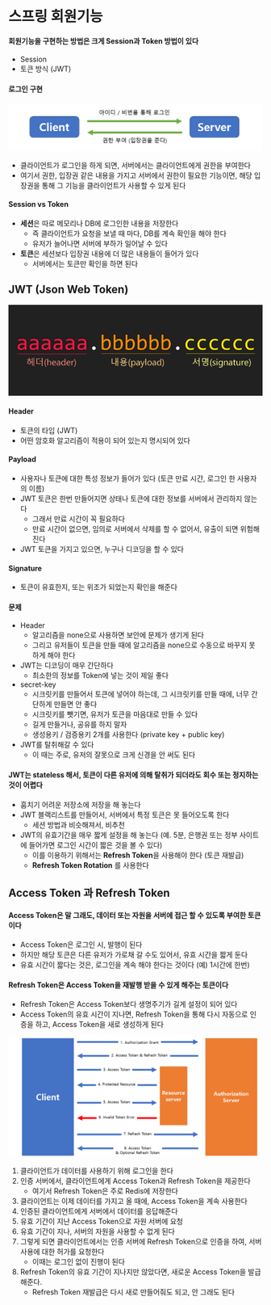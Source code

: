 # 스프링 회원기능



#### 회원기능을 구현하는 방법은 크게 Session과 Token 방법이 있다

- Session
- 토큰 방식 (JWT)





#### 로그인 구현

![image-20231012195951730](20_제로베이스_스프링부트_회원기능.assets/image-20231012195951730.png)

- 클라이언트가 로그인을 하게 되면, 서버에서는 클라이언트에게 권한을 부여한다
- 여기서 권한, 입장권 같은 내용을 가지고 서버에서 권한이 필요한 기능이면, 해당 입장권을 통해 그 기능을 클라이언트가 사용할 수 있게 된다



#### Session vs Token

- **세션**은 따로 메모리나 DB에 로그인한 내용을 저장한다
  - 즉 클라이언트가 요청을 보낼 때 마다, DB를 계속 확인을 해야 한다
  - 유저가 늘어나면 서버에 부하가 일어날 수 있다
- **토큰**은 세션보다 입장권 내용에 더 많은 내용들이 들어가 있다
  - 서버에서는 토큰만 확인을 하면 된다





## JWT (Json Web Token)

![jwt](20_제로베이스_스프링부트_회원기능.assets/jwt.png)

#### Header

- 토큰의 타입 (JWT)
- 어떤 암호화 알고리즘이 적용이 되어 있는지 명시되어 있다



#### Payload

- 사용자나 토큰에 대한 특성 정보가 들어가 있다 (토큰 만료 시간, 로그인 한 사용자의 이름)
- JWT 토큰은 한번 만들어지면 상태나 토큰에 대한 정보를 서버에서 관리하지 않는다
  - 그래서 만료 시간이 꼭 필요하다
  - 만료 시간이 없으면, 임의로 서버에서 삭제를 할 수 없어서, 유출이 되면 위험해진다
- JWT 토큰을 가지고 있으면, 누구나 디코딩을 할 수 있다



#### Signature

- 토큰이 유효한지, 또는 위조가 되었는지 확인을 해준다



#### 문제

- Header
  - 알고리즘을 none으로 사용하면 보안에 문제가 생기게 된다
  - 그리고 유저들이 토큰을 만들 때에 알고리즘을 none으로 수동으로 바꾸지 못 하게 해야 한다
- JWT는 디코딩이 매우 간단하다
  - 최소한의 정보를 Token에 넣는 것이 제일 좋다
- secret-key
  - 시크릿키를 만들어서 토큰에 넣어야 하는데, 그 시크릿키를 만들 때에, 너무 간단하게 만들면 안 좋다
  - 시크릿키를 뺏기면, 유저가 토큰을 마음대로 만들 수 있다
  - 길게 만들거나, 공유를 하지 말자
  - 생성용키 / 검증용키 2개를 사용한다 (private key + public key)
- JWT를 탈취해갈 수 있다
  - 이 때는 주로, 유저의 잘못으로 크게 신경을 안 써도 된다



#### JWT는 stateless 해서, 토큰이 다른 유저에 의해 탈취가 되더라도 회수 또는 정지하는 것이 어렵다

- 훔치기 어려운 저장소에 저장을 해 놓는다
- JWT 블랙리스트를 만들어서, 서버에서 특정 토큰은 못 들어오도록 한다
  - 세션 방법과 비슷해져서, 비추천
- JWT의 유효기간을 매우 짧게 설정을 해 놓는다 (예. 5분, 은행권 또는 정부 사이트에 들어가면 로그인 시간이 짧은 것을 볼 수 있다)
  - 이를 이용하기 위해서는 **Refresh Token**을 사용해야 한다 (토큰 재발급) 
  - **Refresh Token Rotation** 를 사용한다







## Access Token 과 Refresh Token




#### Access Token은 말 그래도, 데이터 또는 자원을 서버에 접근 할 수 있도록 부여한 토큰이다

- Access Token은 로그인 시, 발행이 된다
- 하지만 해당 토큰은 다른 유저가 가로채 갈 수도 있어서, 유효 시간을 짧게 둔다
- 유효 시간이 짧다는 것은, 로그인을 계속 해야 한다는 것이다 (예) 1시간에 한번)



#### Refresh Token은 Access Token을 재발행 받을 수 있게 해주는 토큰이다

- Refresh Token은 Access Token보다 생명주기가 길게 설정이 되어 있다
- Access Token의 유효 시간이 지나면, Refresh Token을 통해 다시 자동으로 인증을 하고, Access Token을 새로 생성하게 된다



![image-20231117131808968](20_제로베이스_스프링부트_회원기능.assets/image-20231117131808968.png)

1. 클라이언트가 데이터를 사용하기 위해 로그인을 한다
2. 인증 서버에서, 클라이언트에게 Access Token과 Refresh Token을 제공한다
   - 여기서 Refresh Token은 주로 Redis에 저장한다
3. 클라이언트는 이제 데이터를 가지고 올 때에, Access Token을 계속 사용한다
4. 인증된 클라이언트에게 서버에서 데이터를 응답해준다
5. 유효 기간이 지난 Access Token으로 자원 서버에 요청
6. 유효 기간이 지나, 서버의 자원을 사용할 수 없게 된다
7. 그렇게 되면 클라이언트에서는 인증 서버에 Refresh Token으로 인증을 하여, 서버 사용에 대한 허가를 요청한다
   - 이때는 로그인 없이 진행이 된다
8. Refresh Token의 유효 기간이 지나지만 않았다면, 새로운 Access Token을 발급해준다.
   - Refresh Token 재발급은 다시 새로 만들어줘도 되고, 안 그래도 된다
